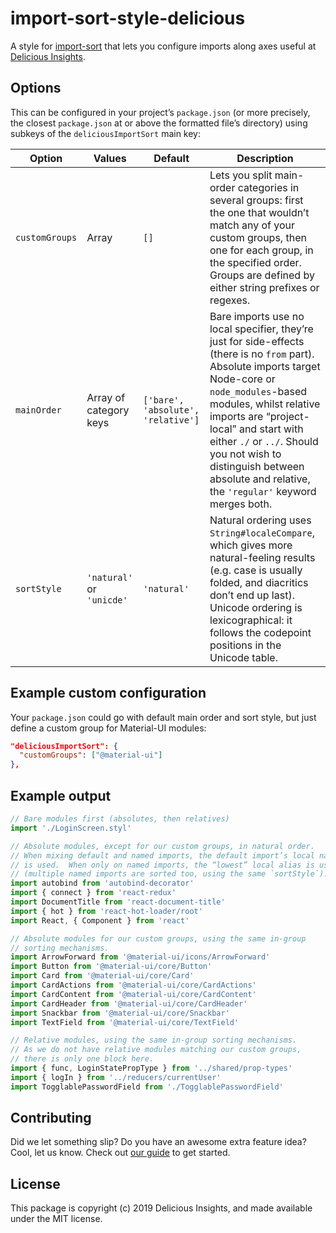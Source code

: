 # import-sort-style-delicious

A style for [import-sort](https://github.com/renke/import-sort) that lets you configure imports along axes useful at [Delicious Insights](https://delicious-insights.com/en/).

## Options

This can be configured in your project’s `package.json` (or more precisely, the closest `package.json` at or above the formatted file’s directory) using subkeys of the `deliciousImportSort` main key:

| Option         | Values                    | Default                            | Description                                                                                                                                                                                                                                                                                                                                                   |
| -------------- | ------------------------- | ---------------------------------- | ------------------------------------------------------------------------------------------------------------------------------------------------------------------------------------------------------------------------------------------------------------------------------------------------------------------------------------------------------------- |
| `customGroups` | Array                     | `[]`                               | Lets you split main-order categories in several groups: first the one that wouldn’t match any of your custom groups, then one for each group, in the specified order. Groups are defined by either string prefixes or regexes.                                                                                                                               |
| `mainOrder`    | Array of category keys    | `['bare', 'absolute', 'relative']` | Bare imports use no local specifier, they’re just for side-effects (there is no `from` part).  Absolute imports target Node-core or `node_modules`-based modules, whilst relative imports are “project-local” and start with either `./` or `../`.  Should you not wish to distinguish between absolute and relative, the `'regular'` keyword merges both. |
| `sortStyle`    | `'natural'` or `'unicde'` | `'natural'`                        | Natural ordering uses `String#localeCompare`, which gives more natural-feeling results (e.g. case is usually folded, and diacritics don’t end up last). Unicode ordering is lexicographical: it follows the codepoint positions in the Unicode table.                                                                                                        |

## Example custom configuration

Your `package.json` could go with default main order and sort style, but just define a custom group for Material-UI modules:

```json
"deliciousImportSort": {
  "customGroups": ["@material-ui"]
},
```

## Example output

```js
// Bare modules first (absolutes, then relatives)
import './LoginScreen.styl'

// Absolute modules, except for our custom groups, in natural order.
// When mixing default and named imports, the default import’s local name
// is used.  When only on named imports, the “lowest” local alias is used
// (multiple named imports are sorted too, using the same `sortStyle`).
import autobind from 'autobind-decorator'
import { connect } from 'react-redux'
import DocumentTitle from 'react-document-title'
import { hot } from 'react-hot-loader/root'
import React, { Component } from 'react'

// Absolute modules for our custom groups, using the same in-group
// sorting mechanisms.
import ArrowForward from '@material-ui/icons/ArrowForward'
import Button from '@material-ui/core/Button'
import Card from '@material-ui/core/Card'
import CardActions from '@material-ui/core/CardActions'
import CardContent from '@material-ui/core/CardContent'
import CardHeader from '@material-ui/core/CardHeader'
import Snackbar from '@material-ui/core/Snackbar'
import TextField from '@material-ui/core/TextField'

// Relative modules, using the same in-group sorting mechanisms.
// As we do not have relative modules matching our custom groups,
// there is only one block here.
import { func, LoginStatePropType } from '../shared/prop-types'
import { logIn } from '../reducers/currentUser'
import TogglablePasswordField from './TogglablePasswordField'
```

## Contributing

Did we let something slip?  Do you have an awesome extra feature idea?  Cool, let us know.  Check out [our guide](./CONTRIBUTING.md) to get started.

## License

This package is copyright (c) 2019 Delicious Insights, and made available under the MIT license.

